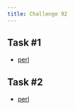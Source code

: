 ```yaml
---
title: Challenge 92
---
```



## Task #1

- [perl](https://github.com/manwar/perlweeklychallenge-club/blob/master/challenge-092/alexander-pankoff/perl/ch-1.pl)

## Task #2

- [perl](https://github.com/manwar/perlweeklychallenge-club/blob/master/challenge-092/alexander-pankoff/perl/ch-2.pl)
